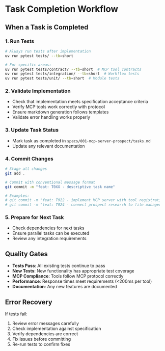 # Task Completion Workflow

## When a Task is Completed

### 1. Run Tests
```bash
# Always run tests after implementation
uv run pytest tests/ --tb=short

# For specific areas:
uv run pytest tests/contract/ --tb=short  # MCP tool contracts
uv run pytest tests/integration/ --tb=short  # Workflow tests
uv run pytest tests/unit/ --tb=short  # Module tests
```

### 2. Validate Implementation
- Check that implementation meets specification acceptance criteria
- Verify MCP tools work correctly with protocol
- Ensure markdown generation follows templates
- Validate error handling works properly

### 3. Update Task Status
- Mark task as completed in `specs/001-mcp-server-prospect/tasks.md`
- Update any relevant documentation

### 4. Commit Changes
```bash
# Stage all changes
git add .

# Commit with conventional message format
git commit -m "feat: T0XX - descriptive task name"

# Examples:
# git commit -m "feat: T022 - implement MCP server with tool registration"
# git commit -m "feat: T024 - connect prospect research to file manager"
```

### 5. Prepare for Next Task
- Check dependencies for next tasks
- Ensure parallel tasks can be executed
- Review any integration requirements

## Quality Gates
- **Tests Pass**: All existing tests continue to pass
- **New Tests**: New functionality has appropriate test coverage
- **MCP Compliance**: Tools follow MCP protocol correctly
- **Performance**: Response times meet requirements (<200ms per tool)
- **Documentation**: Any new features are documented

## Error Recovery
If tests fail:
1. Review error messages carefully
2. Check implementation against specification
3. Verify dependencies are correct
4. Fix issues before committing
5. Re-run tests to confirm fixes
